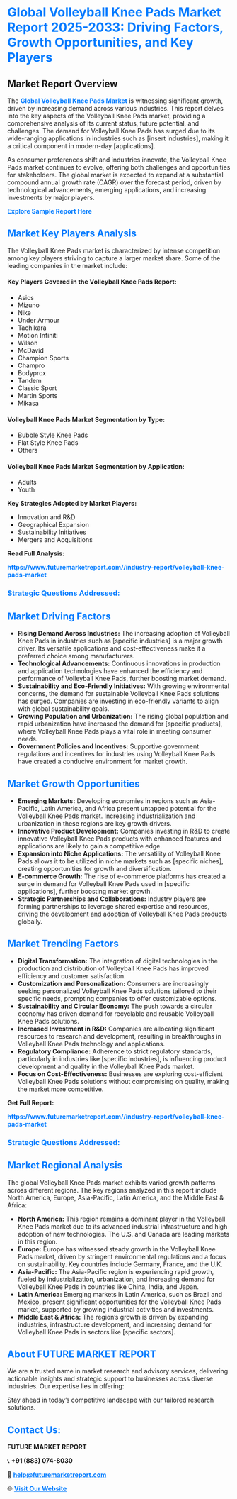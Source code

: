 <h1 style="color: #007BFF;">Global Volleyball Knee Pads Market Report 2025-2033: Driving Factors, Growth Opportunities, and Key Players</h1>

<section id="overview">
<h2>Market Report Overview</h2>
<p>The <a href="https://www.futuremarketreport.com//industry-report/volleyball-knee-pads-market" style="color: #007BFF; text-decoration: none;"><strong>Global Volleyball Knee Pads Market</strong></a> is witnessing significant growth, driven by increasing demand across various industries. This report delves into the key aspects of the Volleyball Knee Pads market, providing a comprehensive analysis of its current status, future potential, and challenges. The demand for Volleyball Knee Pads has surged due to its wide-ranging applications in industries such as [insert industries], making it a critical component in modern-day [applications].</p>
<p>As consumer preferences shift and industries innovate, the Volleyball Knee Pads market continues to evolve, offering both challenges and opportunities for stakeholders. The global market is expected to expand at a substantial compound annual growth rate (CAGR) over the forecast period, driven by technological advancements, emerging applications, and increasing investments by major players.</p>
</section>

<section id="overview">
<p><a href="https://www.futuremarketreport.com//request-sample/reportId=88230" style="color: #007BFF; text-decoration: none;"><strong>Explore Sample Report Here</strong></a></p>
</section>

<section id="key-players">
<h2 style="color: #007BFF;">Market Key Players Analysis</h2>
<p>The Volleyball Knee Pads market is characterized by intense competition among key players striving to capture a larger market share. Some of the leading companies in the market include:</p>
<h4>Key Players Covered in the Volleyball Knee Pads Report:</h4>
<ul><li>Asics</li><li>Mizuno</li><li>Nike</li><li>Under Armour</li><li>Tachikara</li><li>Motion Infiniti</li><li>Wilson</li><li>McDavid</li><li>Champion Sports</li><li>Champro</li><li>Bodyprox</li><li>Tandem</li><li>Classic Sport</li><li>Martin Sports</li><li>Mikasa</li></ul>
<h4>Volleyball Knee Pads Market Segmentation by Type:</h4>
<ul><li>Bubble Style Knee Pads</li><li>Flat Style Knee Pads</li><li>Others</li></ul>

<h4>Volleyball Knee Pads Market Segmentation by Application:</h4>
<ul><li>Adults</li><li>Youth</li></ul>
<p><strong>Key Strategies Adopted by Market Players:</strong></p>
<ul>
<li>Innovation and R&D</li>
<li>Geographical Expansion</li>
<li>Sustainability Initiatives</li>
<li>Mergers and Acquisitions</li>
</ul>
</section>

<section>
<p><strong>Read Full Analysis: </strong></p><a href="https://www.futuremarketreport.com//industry-report/volleyball-knee-pads-market" style="color: #007BFF; text-decoration: none;"><strong>https://www.futuremarketreport.com//industry-report/volleyball-knee-pads-market</strong></a>
<h3 style="color: #007BFF;">Strategic Questions Addressed:</h3>
</section>

<section id="driving-factors">
<h2 style="color: #007BFF;">Market Driving Factors</h2>
<ul>
<li><strong>Rising Demand Across Industries:</strong> The increasing adoption of Volleyball Knee Pads in industries such as [specific industries] is a major growth driver. Its versatile applications and cost-effectiveness make it a preferred choice among manufacturers.</li>
<li><strong>Technological Advancements:</strong> Continuous innovations in production and application technologies have enhanced the efficiency and performance of Volleyball Knee Pads, further boosting market demand.</li>
<li><strong>Sustainability and Eco-Friendly Initiatives:</strong> With growing environmental concerns, the demand for sustainable Volleyball Knee Pads solutions has surged. Companies are investing in eco-friendly variants to align with global sustainability goals.</li>
<li><strong>Growing Population and Urbanization:</strong> The rising global population and rapid urbanization have increased the demand for [specific products], where Volleyball Knee Pads plays a vital role in meeting consumer needs.</li>
<li><strong>Government Policies and Incentives:</strong> Supportive government regulations and incentives for industries using Volleyball Knee Pads have created a conducive environment for market growth.</li>
</ul>
</section>

<section id="growth-opportunities">
<h2 style="color: #007BFF;">Market Growth Opportunities</h2>
<ul>
<li><strong>Emerging Markets:</strong> Developing economies in regions such as Asia-Pacific, Latin America, and Africa present untapped potential for the Volleyball Knee Pads market. Increasing industrialization and urbanization in these regions are key growth drivers.</li>
<li><strong>Innovative Product Development:</strong> Companies investing in R&D to create innovative Volleyball Knee Pads products with enhanced features and applications are likely to gain a competitive edge.</li>
<li><strong>Expansion into Niche Applications:</strong> The versatility of Volleyball Knee Pads allows it to be utilized in niche markets such as [specific niches], creating opportunities for growth and diversification.</li>
<li><strong>E-commerce Growth:</strong> The rise of e-commerce platforms has created a surge in demand for Volleyball Knee Pads used in [specific applications], further boosting market growth.</li>
<li><strong>Strategic Partnerships and Collaborations:</strong> Industry players are forming partnerships to leverage shared expertise and resources, driving the development and adoption of Volleyball Knee Pads products globally.</li>
</ul>
</section>

<section id="trending-factors">
<h2 style="color: #007BFF;">Market Trending Factors</h2>
<ul>
<li><strong>Digital Transformation:</strong> The integration of digital technologies in the production and distribution of Volleyball Knee Pads has improved efficiency and customer satisfaction.</li>
<li><strong>Customization and Personalization:</strong> Consumers are increasingly seeking personalized Volleyball Knee Pads solutions tailored to their specific needs, prompting companies to offer customizable options.</li>
<li><strong>Sustainability and Circular Economy:</strong> The push towards a circular economy has driven demand for recyclable and reusable Volleyball Knee Pads solutions.</li>
<li><strong>Increased Investment in R&D:</strong> Companies are allocating significant resources to research and development, resulting in breakthroughs in Volleyball Knee Pads technology and applications.</li>
<li><strong>Regulatory Compliance:</strong> Adherence to strict regulatory standards, particularly in industries like [specific industries], is influencing product development and quality in the Volleyball Knee Pads market.</li>
<li><strong>Focus on Cost-Effectiveness:</strong> Businesses are exploring cost-efficient Volleyball Knee Pads solutions without compromising on quality, making the market more competitive.</li>
</ul>
</section>

<section>
<p><strong>Get Full Report: </strong></p><a href="https://www.futuremarketreport.com//industry-report/volleyball-knee-pads-market" style="color: #007BFF; text-decoration: none;"><strong>https://www.futuremarketreport.com//industry-report/volleyball-knee-pads-market</strong></a>
<h3 style="color: #007BFF;">Strategic Questions Addressed:</h3>
</section>


<section id="regional-analysis">
<h2 style="color: #007BFF;">Market Regional Analysis</h2>
<p>The global Volleyball Knee Pads market exhibits varied growth patterns across different regions. The key regions analyzed in this report include North America, Europe, Asia-Pacific, Latin America, and the Middle East & Africa:</p>
<ul>
<li><strong>North America:</strong> This region remains a dominant player in the Volleyball Knee Pads market due to its advanced industrial infrastructure and high adoption of new technologies. The U.S. and Canada are leading markets in this region.</li>
<li><strong>Europe:</strong> Europe has witnessed steady growth in the Volleyball Knee Pads market, driven by stringent environmental regulations and a focus on sustainability. Key countries include Germany, France, and the U.K.</li>
<li><strong>Asia-Pacific:</strong> The Asia-Pacific region is experiencing rapid growth, fueled by industrialization, urbanization, and increasing demand for Volleyball Knee Pads in countries like China, India, and Japan.</li>
<li><strong>Latin America:</strong> Emerging markets in Latin America, such as Brazil and Mexico, present significant opportunities for the Volleyball Knee Pads market, supported by growing industrial activities and investments.</li>
<li><strong>Middle East & Africa:</strong> The region’s growth is driven by expanding industries, infrastructure development, and increasing demand for Volleyball Knee Pads in sectors like [specific sectors].</li>
</ul>
</section>

<footer>
<h2 style="color: #007BFF;">About FUTURE MARKET REPORT</h2>
<p>We are a trusted name in market research and advisory services, delivering actionable insights and strategic support to businesses across diverse industries. Our expertise lies in offering:</p>

<p>Stay ahead in today’s competitive landscape with our tailored research solutions.</p>

<h2 style="color: #007BFF;">Contact Us:</h2>
<p><strong>FUTURE MARKET REPORT</strong></p>
<p>📞 <strong>+91 (883) 074-8030</strong></p>
<p>📧 <strong><a href="mailto:help@futuremarketreport.com" style="color: #007BFF;">help@futuremarketreport.com</a></strong></p>
<p>🌐 <strong><a href="https://www.futuremarketreport.com/" style="color: #007BFF;">Visit Our Website</a></strong></p>
</footer>